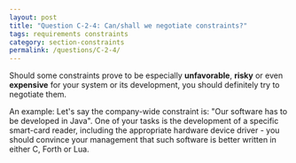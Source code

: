 ```yaml
---
layout: post
title: "Question C-2-4: Can/shall we negotiate constraints?"
tags: requirements constraints
category: section-constraints
permalink: /questions/C-2-4/
---
```


Should some constraints prove to be especially **unfavorable**, **risky** or
even **expensive** for your system or its development, you should definitely try to negotiate them.


An example: Let's say the company-wide constraint is: "Our software has to be developed in Java".
One of your tasks is the development of a specific smart-card reader, including
the appropriate hardware device driver - you should convince your management that such software
is better written in either C, Forth or Lua.
